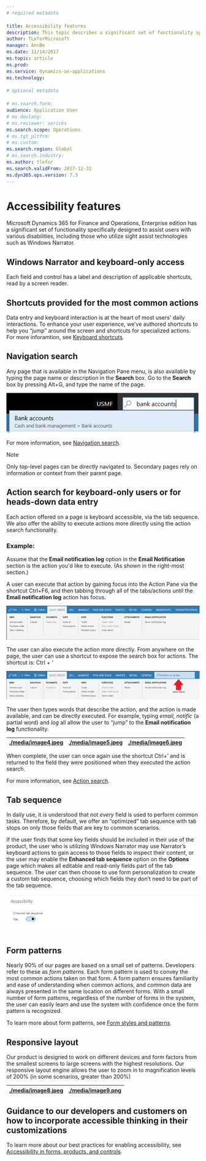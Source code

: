 ```yaml
---
# required metadata

title: Accessibility features
description: This topic describes a significant set of functionality specifically designed to assist users with various disabilities, including those who utilize sight assist technologies such as Windows Narrator.
author: TLeforMicrosoft
manager: AnnBe
ms.date: 11/14/2017
ms.topic: article
ms.prod: 
ms.service: dynamics-ax-applications
ms.technology: 

# optional metadata

# ms.search.form:  
audience: Application User
# ms.devlang: 
# ms.reviewer: sericks
ms.search.scope: Operations
# ms.tgt_pltfrm: 
# ms.custom: 
ms.search.region: Global
# ms.search.industry: 
ms.author: tlefor
ms.search.validFrom: 2017-12-31 
ms.dyn365.ops.version: 7.3
---
```


# Accessibility features

Microsoft Dynamics 365 for Finance and Operations, Enterprise edition has a significant set of functionality specifically designed to assist users with various disabilities, including those who utilize sight assist technologies such as Windows Narrator.

## Windows Narrator and keyboard-only access

Each field and control has a label and description of applicable shortcuts, read by a screen reader.

## Shortcuts provided for the most common actions

Data entry and keyboard interaction is at the heart of most users' daily interactions. To enhance your user experience, we’ve authored shortcuts to help you “jump” around the screen and shortcuts for specialized actions. For more inforamtion, see [Keyboard shortcuts](shortcut-keys.md).

## Navigation search

Any page that is available in the Navigation Pane menu, is also available by typing the page name or description in the **Search** box. Go to the **Search** box by pressing Alt+G, and type the name of the page.

![cid:image001.png\@01D35891.76984830](media/6d08b0be32808221023e2aa92d69fd70.png)

For more information, see [Navigation search](navigation-search.md).

> [!Note]
> Only top-level pages can be directly navigated to. Secondary pages rely on information or context from their parent page.

## Action search for keyboard-only users or for heads-down data entry

Each action offered on a page is keyboard accessible, via the tab sequence. We also offer the ability to execute actions more directly using the action search functionality.

### Example:

Assume that the **Email notification log** option in the **Email Notification** section is the action you'd like to execute. (As shown in the right-most section.)

A user can execute that action by gaining focus into the Action Pane via the shortcut Ctrl+F6, and then tabbing through all of the tabs/actions until the **Email notification log** action has focus.

![cid:image002.jpg\@01D35891.76984830](media/f0d78399e7fafcd85ded1cd1e3d34f3c.jpg)

The user can also execute the action more directly. From anywhere on the page, the user can use a shortcut to expose the search box for actions. The shortcut is: Ctrl + ‘

![cid:image003.jpg\@01D35891.76984830](media/80f7e8c5ac412fdf2c8a12f7728f135a.jpg)

The user then types words that describe the action, and the action is made available, and can be directly executed. For example, typing *email*, *notific* (a partial word) and *log* all allow the user to “jump” to the **Email notification log** functionality.

| [./media/image4.jpeg](./media/image4.jpeg) | [./media/image5.jpeg](./media/image5.jpeg) | [./media/image6.jpeg](./media/image6.jpeg) |
|--------------------------------------------|--------------------------------------------|--------------------------------------------|

When complete, the user can once again use the shortcut Ctrl+’ and is returned to the field they were positioned when they executed the action search.

For more information, see [Action search](action-search.md).

## Tab sequence

In daily use, it is understood that not *every* field is used to perform common tasks. Therefore, by default, we offer an “optimized” tab sequence with tab stops on only those fields that are key to common scenarios.  

If the user finds that some key fields should be included in their use of the product, the user who is utilizing Windows Narrator may use Narrator’s keyboard actions to gain access to those fields to inspect their content, or the user may enable the **Enhanced tab sequence** option on the **Options** page which makes all editable and read-only fields part of the tab sequence. The user can then choose to use form personalization to create a custom tab sequence, choosing which fields they don’t need to be part of the tab sequence.

![cid:image005.png\@01D357AF.09B33870](media/8c0f12bbb3f26032997ef0ba95d89b6a.png)

## Form patterns

Nearly 90% of our pages are based on a small set of patterns. Developers refer to these as *form patterns*. Each form pattern is used to convey the most common actions taken on that form. A form pattern ensures familiarity and ease of understanding when common actions, and common data are always presented in the same location on different forms. With a small number of form patterns, regardless of the number of forms in the system, the user can easily learn and use the system with confidence once the form pattern is recognized.

To learn more about form patterns, see [Form styles and patterns](./dev-itpro/user-interface/form-styles-patterns.md).

## Responsive layout

Our product is designed to work on different devices and form factors from the smallest screens to large screens with the highest resolutions. Our responsive layout engine allows the user to zoom in to magnification levels of 200% (in some scenarios, greater than 200%)

| [./media/image8.jpeg](./media/image8.jpeg) | [./media/image9.png](./media/image9.png) |
|--------------------------------------------|------------------------------------------|

## Guidance to our developers and customers on how to incorporate accessible thinking in their customizations

To learn more about our best practices for enabling accessibility, see [Accessibility in forms, products, and controls](https://docs.microsoft.com/en-us/dynamics365/unified-operations/dev-itpro/user-interface/enable-accessibility).
